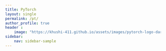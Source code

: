 ```yaml
---
title: PyTorch
layout: single
permalink: /pt/
author_profile: true
header :
    image: "https://khushi-411.github.io/assets/images/pytorch-logo-dark.png"
sidebar:
    nav: sidebar-sample
---
```

